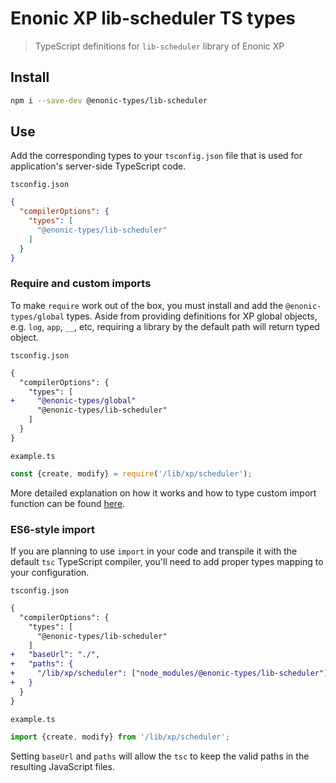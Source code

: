 # Enonic XP lib-scheduler TS types

> TypeScript definitions for `lib-scheduler` library of Enonic XP

## Install

```bash
npm i --save-dev @enonic-types/lib-scheduler
```

## Use

Add the corresponding types to your `tsconfig.json` file that is used for application's server-side TypeScript code.

`tsconfig.json`

```json
{
  "compilerOptions": {
    "types": [
      "@enonic-types/lib-scheduler"
    ]
  }
}
```

### Require and custom imports

To make `require` work out of the box, you must install and add the `@enonic-types/global` types. Aside from providing definitions for XP
global objects, e.g. `log`, `app`, `__`, etc, requiring a library by the default path will return typed object.

`tsconfig.json`

```diff
{
  "compilerOptions": {
    "types": [
+     "@enonic-types/global"
      "@enonic-types/lib-scheduler"
    ]
  }
}
```

`example.ts`

```ts
const {create, modify} = require('/lib/xp/scheduler');
```

More detailed explanation on how it works and how to type custom import function can be
found [here](https://developer.enonic.com/docs/xp/stable/api).

### ES6-style import

If you are planning to use `import` in your code and transpile it with the default `tsc` TypeScript compiler, you'll need to add proper
types mapping to your configuration.

`tsconfig.json`

```diff
{
  "compilerOptions": {
    "types": [
      "@enonic-types/lib-scheduler"
    ]
+   "baseUrl": "./",
+   "paths": {
+     "/lib/xp/scheduler": ["node_modules/@enonic-types/lib-scheduler"],
+   }
  }
}
```

`example.ts`

```ts
import {create, modify} from '/lib/xp/scheduler';
```

Setting `baseUrl` and `paths` will allow the `tsc` to keep the valid paths in the resulting JavaScript files.
